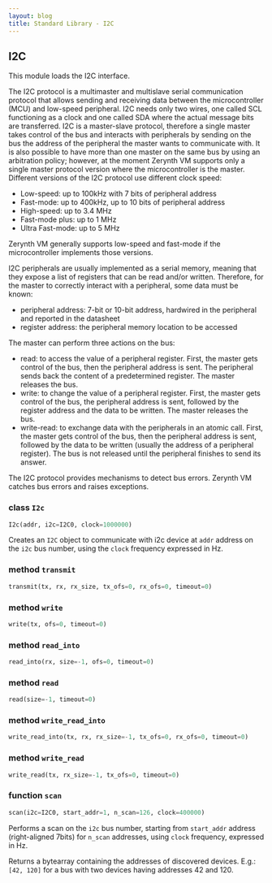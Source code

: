```yaml
---
layout: blog
title: Standard Library - I2C
---
```

## I2C

This module loads the I2C interface.

The I2C protocol is a multimaster and multislave serial communication protocol that allows sending and receiving data between the microcontroller (MCU) and low-speed peripheral.
I2C needs only two wires, one called SCL functioning as a clock and one called SDA where the actual message bits are transferred.
I2C is a master-slave protocol, therefore a single master takes control of the bus and interacts with peripherals by sending on the bus the address of the peripheral the master wants to communicate with.
It is also possible to have more than one master on the same bus by using an arbitration policy; however, at the moment Zerynth VM supports only a single master protocol version where the microcontroller is the master.
Different versions of the I2C protocol use different clock speed:

* Low-speed: up to 100kHz with 7 bits of peripheral address
* Fast-mode: up to 400kHz, up to 10 bits of peripheral address
* High-speed: up to 3.4 MHz
* Fast-mode plus: up to 1 MHz
* Ultra Fast-mode: up to 5 MHz

Zerynth VM generally supports low-speed and fast-mode if the microcontroller implements those versions.

I2C peripherals are usually implemented as a serial memory, meaning that they expose a list of registers that can be read and/or written. Therefore, for the master to correctly interact with a peripheral, some data must be known:

* peripheral address: 7-bit or 10-bit address, hardwired in the peripheral and reported in the datasheet
* register address: the peripheral memory location to be accessed

The master can perform three actions on the bus:

* read: to access the value of a peripheral register. First, the master gets control of the bus, then the peripheral address is sent. The peripheral sends back the content of a predetermined register. The master releases the bus.
* write: to change the value of a peripheral register. First, the master gets control of the bus, the peripheral address is sent, followed by the register address and the data to be written. The master releases the bus.
* write-read: to exchange data with the peripherals in an atomic call. First, the master gets control of the bus, then the peripheral address is sent, followed by the data to be written (usually the address of a peripheral register). The bus is not released until the peripheral finishes to send its answer.


The I2C protocol provides mechanisms to detect bus errors. Zerynth VM catches bus errors and raises exceptions.

### class `I2c`
```python
I2c(addr, i2c=I2C0, clock=1000000)
```
Creates an `I2C` object to communicate with i2c device at `addr` address on the `i2c` bus number, using the `clock` frequency expressed in Hz.

### method `transmit`
```python
transmit(tx, rx, rx_size, tx_ofs=0, rx_ofs=0, timeout=0)
```

### method `write`
```python
write(tx, ofs=0, timeout=0)
```

### method `read_into`
```python
read_into(rx, size=-1, ofs=0, timeout=0)
```

### method `read`
```python
read(size=-1, timeout=0)
```

### method `write_read_into`
```python
write_read_into(tx, rx, rx_size=-1, tx_ofs=0, rx_ofs=0, timeout=0)
```

### method `write_read`
```python
write_read(tx, rx_size=-1, tx_ofs=0, timeout=0)
```

### function `scan`
```python
scan(i2c=I2C0, start_addr=1, n_scan=126, clock=400000)
```
Performs a scan on the `i2c` bus number, starting from `start_addr` address (right-aligned 7bits) for `n_scan` addresses, using `clock` frequency, expressed in Hz.

Returns a bytearray containing the addresses of discovered devices. E.g.: `[42, 120]` for a bus with two devices having addresses 42 and 120.